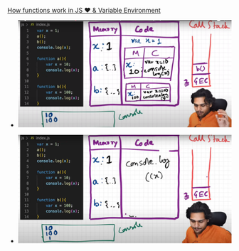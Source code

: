 [How functions work in JS ❤️ & Variable Environment](https://youtu.be/gSDncyuGw0s?si=AkebmIjtDyO5Hzmz)

 - ![Alt text](image.png)

 - ![Alt text](image-1.png)